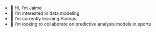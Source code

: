 - 👋 Hi, I’m Jaime
- 👀 I’m interested in data modeling
- 🌱 I’m currently learning Pandas
- 💞️ I’m looking to collaborate on predictive analysis models in sports

<!---
jbenites333/jbenites333 is a ✨ special ✨ repository because its `README.md` (this file) appears on your GitHub profile.
You can click the Preview link to take a look at your changes.
--->
